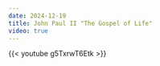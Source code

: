 ```yaml
---
date: 2024-12-19
title: John Paul II "The Gospel of Life"
video: true
---
```



{{< youtube g5TxrwT6Etk >}}
